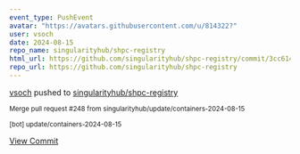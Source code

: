 ```yaml
---
event_type: PushEvent
avatar: "https://avatars.githubusercontent.com/u/814322?"
user: vsoch
date: 2024-08-15
repo_name: singularityhub/shpc-registry
html_url: https://github.com/singularityhub/shpc-registry/commit/3cc614b2f2ef06e700e664dd6c36a9c9d60069dc
repo_url: https://github.com/singularityhub/shpc-registry
---
```


<a href='https://github.com/vsoch' target='_blank'>vsoch</a> pushed to <a href='https://github.com/singularityhub/shpc-registry' target='_blank'>singularityhub/shpc-registry</a>

<small>Merge pull request #248 from singularityhub/update/containers-2024-08-15

[bot] update/containers-2024-08-15</small>

<a href='https://github.com/singularityhub/shpc-registry/commit/3cc614b2f2ef06e700e664dd6c36a9c9d60069dc' target='_blank'>View Commit</a>